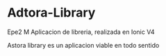 # Adtora-Library
Epe2 M
Aplicacion de libreria, realizada en Ionic V4

Astora library
es un aplicacion viable en todo sentido
